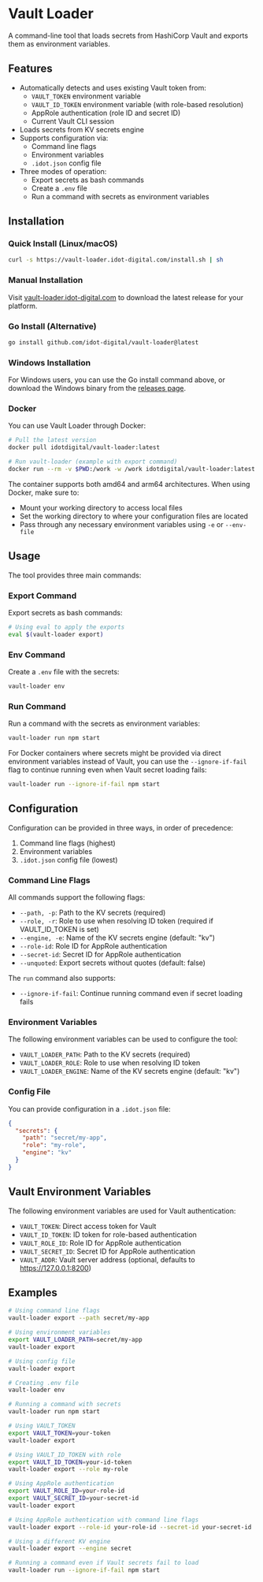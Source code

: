 # Vault Loader

A command-line tool that loads secrets from HashiCorp Vault and exports them as environment variables.

## Features

- Automatically detects and uses existing Vault token from:
  - `VAULT_TOKEN` environment variable
  - `VAULT_ID_TOKEN` environment variable (with role-based resolution)
  - AppRole authentication (role ID and secret ID)
  - Current Vault CLI session
- Loads secrets from KV secrets engine
- Supports configuration via:
  - Command line flags
  - Environment variables
  - `.idot.json` config file
- Three modes of operation:
  - Export secrets as bash commands
  - Create a `.env` file
  - Run a command with secrets as environment variables

## Installation

### Quick Install (Linux/macOS)

```bash
curl -s https://vault-loader.idot-digital.com/install.sh | sh
```

### Manual Installation

Visit [vault-loader.idot-digital.com](https://vault-loader.idot-digital.com) to download the latest release for your platform.

### Go Install (Alternative)

```bash
go install github.com/idot-digital/vault-loader@latest
```

### Windows Installation

For Windows users, you can use the Go install command above, or download the Windows binary from the [releases page](https://vault-loader.idot-digital.com).

### Docker

You can use Vault Loader through Docker:

```bash
# Pull the latest version
docker pull idotdigital/vault-loader:latest

# Run vault-loader (example with export command)
docker run --rm -v $PWD:/work -w /work idotdigital/vault-loader:latest export
```

The container supports both amd64 and arm64 architectures. When using Docker, make sure to:

- Mount your working directory to access local files
- Set the working directory to where your configuration files are located
- Pass through any necessary environment variables using `-e` or `--env-file`

## Usage

The tool provides three main commands:

### Export Command

Export secrets as bash commands:

```bash
# Using eval to apply the exports
eval $(vault-loader export)
```

### Env Command

Create a `.env` file with the secrets:

```bash
vault-loader env
```

### Run Command

Run a command with the secrets as environment variables:

```bash
vault-loader run npm start
```

For Docker containers where secrets might be provided via direct environment variables instead of Vault, you can use the `--ignore-if-fail` flag to continue running even when Vault secret loading fails:

```bash
vault-loader run --ignore-if-fail npm start
```

## Configuration

Configuration can be provided in three ways, in order of precedence:

1. Command line flags (highest)
2. Environment variables
3. `.idot.json` config file (lowest)

### Command Line Flags

All commands support the following flags:

- `--path, -p`: Path to the KV secrets (required)
- `--role, -r`: Role to use when resolving ID token (required if VAULT_ID_TOKEN is set)
- `--engine, -e`: Name of the KV secrets engine (default: "kv")
- `--role-id`: Role ID for AppRole authentication
- `--secret-id`: Secret ID for AppRole authentication
- `--unquoted`: Export secrets without quotes (default: false)

The `run` command also supports:

- `--ignore-if-fail`: Continue running command even if secret loading fails

### Environment Variables

The following environment variables can be used to configure the tool:

- `VAULT_LOADER_PATH`: Path to the KV secrets (required)
- `VAULT_LOADER_ROLE`: Role to use when resolving ID token
- `VAULT_LOADER_ENGINE`: Name of the KV secrets engine (default: "kv")

### Config File

You can provide configuration in a `.idot.json` file:

```json
{
  "secrets": {
    "path": "secret/my-app",
    "role": "my-role",
    "engine": "kv"
  }
}
```

## Vault Environment Variables

The following environment variables are used for Vault authentication:

- `VAULT_TOKEN`: Direct access token for Vault
- `VAULT_ID_TOKEN`: ID token for role-based authentication
- `VAULT_ROLE_ID`: Role ID for AppRole authentication
- `VAULT_SECRET_ID`: Secret ID for AppRole authentication
- `VAULT_ADDR`: Vault server address (optional, defaults to https://127.0.0.1:8200)

## Examples

```bash
# Using command line flags
vault-loader export --path secret/my-app

# Using environment variables
export VAULT_LOADER_PATH=secret/my-app
vault-loader export

# Using config file
vault-loader export

# Creating .env file
vault-loader env

# Running a command with secrets
vault-loader run npm start

# Using VAULT_TOKEN
export VAULT_TOKEN=your-token
vault-loader export

# Using VAULT_ID_TOKEN with role
export VAULT_ID_TOKEN=your-id-token
vault-loader export --role my-role

# Using AppRole authentication
export VAULT_ROLE_ID=your-role-id
export VAULT_SECRET_ID=your-secret-id
vault-loader export

# Using AppRole authentication with command line flags
vault-loader export --role-id your-role-id --secret-id your-secret-id

# Using a different KV engine
vault-loader export --engine secret

# Running a command even if Vault secrets fail to load
vault-loader run --ignore-if-fail npm start
```
